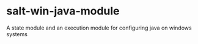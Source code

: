 # salt-win-java-module
A state module and an execution module for configuring java on windows systems
